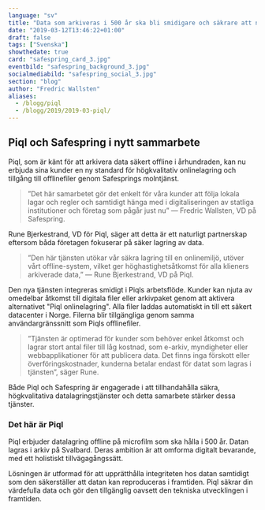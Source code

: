 ```yaml
---
language: "sv"
title: "Data som arkiveras i 500 år ska bli smidigare och säkrare att nå digitalt"
date: "2019-03-12T13:46:22+01:00"
draft: false
tags: ["Svenska"]
showthedate: true
card: "safespring_card_3.jpg"
eventbild: "safespring_background_3.jpg"
socialmediabild: "safespring_social_3.jpg"
section: "blog"
author: "Fredric Wallsten"
aliases:
  - /blogg/piql
  - /blogg/2019/2019-03-piql/
---
```


## Piql och Safespring i nytt sammarbete

Piql, som är känt för att arkivera data säkert offline i århundraden, kan nu erbjuda sina kunder en ny standard för högkvalitativ onlinelagring och tillgång till offlinefiler genom Safesprings molntjänst.

> ”Det här samarbetet gör det enkelt för våra kunder att följa lokala lagar och regler och samtidigt hänga med i digitaliseringen av statliga institutioner och företag som pågår just nu” — Fredric Wallsten, VD på Safespring.

Rune Bjerkestrand, VD för Piql, säger att detta är ett naturligt partnerskap eftersom båda företagen fokuserar på säker lagring av data.

> ”Den här tjänsten utökar vår säkra lagring till en onlinemiljö, utöver vårt offline-system, vilket ger höghastighetsåtkomst för alla klieners arkiverade data,” — Rune Bjerkestrand, VD på Piql.

Den nya tjänsten integreras smidigt i Piqls arbetsflöde. Kunder kan njuta av omedelbar åtkomst till digitala filer eller arkivpaket genom att aktivera alternativet "Piql onlinelagring". Alla filer laddas automatiskt in till ett säkert datacenter i Norge. Filerna blir tillgängliga genom samma användargränssnitt som Piqls offlinefiler.

> ”Tjänsten är optimerad för kunder som behöver enkel åtkomst och lagrar stort antal filer till låg kostnad, som e-arkiv, myndigheter eller webbapplikationer för att publicera data. Det finns inga förskott eller överföringskostnader, kunderna betalar endast för datat som lagras i tjänsten”, säger Rune.

Både Piql och Safespring är engagerade i att tillhandahålla säkra, högkvalitativa datalagringstjänster och detta samarbete stärker dessa tjänster.

### Det här är Piql

Piql erbjuder datalagring offline på microfilm som ska hålla i 500 år. Datan lagras i arkiv på Svalbard.
Deras ambition är att omforma digitalt bevarande, med ett holistiskt tillvägagångssätt.

Lösningen är utformad för att upprätthålla integriteten hos datan samtidigt som den säkerställer att datan kan reproduceras i framtiden. Piql säkrar din värdefulla data och gör den tillgänglig oavsett den tekniska utvecklingen i framtiden.

